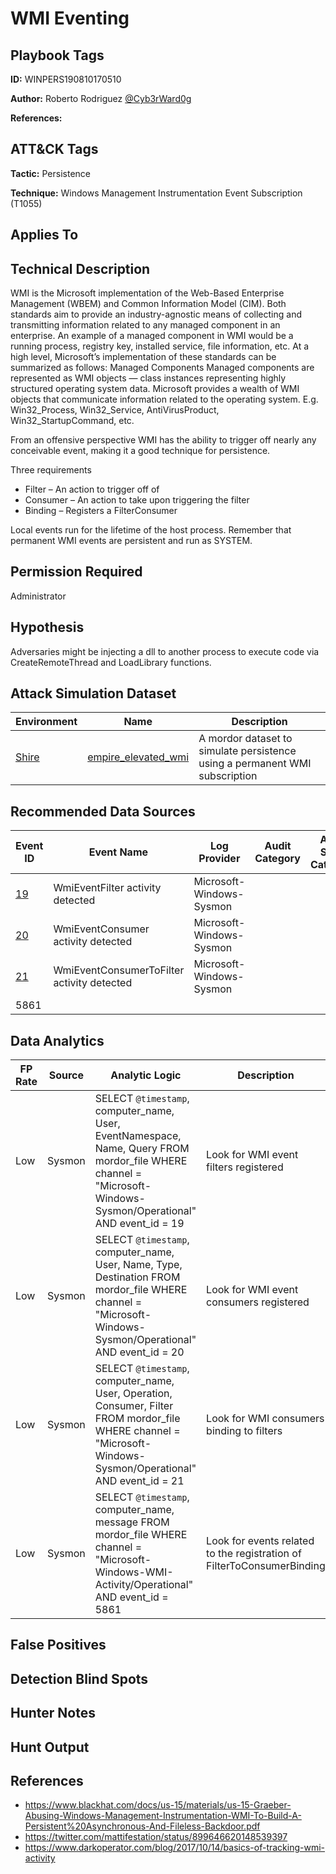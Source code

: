 # WMI Eventing

## Playbook Tags

**ID:** WINPERS190810170510

**Author:** Roberto Rodriguez [@Cyb3rWard0g](https://twitter.com/Cyb3rWard0g)

**References:** 

## ATT&CK Tags

**Tactic:** Persistence

**Technique:** Windows Management Instrumentation Event Subscription (T1055)

## Applies To

## Technical Description

WMI is the Microsoft implementation of the Web-Based Enterprise Management (WBEM) and Common Information Model (CIM). Both standards aim to provide an industry-agnostic means of collecting and transmitting information related to any managed component in an enterprise. An example of a managed component in WMI would be a running process, registry key, installed service, file information, etc. At a high level, Microsoft’s implementation of these standards can be summarized as follows: Managed Components Managed components are represented as WMI objects — class instances representing highly structured operating system data. Microsoft provides a wealth of WMI objects that communicate information related to the operating system. E.g. Win32_Process, Win32_Service, AntiVirusProduct, Win32_StartupCommand, etc.

From an offensive perspective WMI has the ability to trigger off nearly any conceivable event, making it a good technique for persistence.

Three requirements
* Filter – An action to trigger off of
* Consumer – An action to take upon triggering the filter
* Binding – Registers a FilterConsumer

Local events run for the lifetime of the host process. Remember that permanent WMI events are persistent and run as SYSTEM.

## Permission Required

Administrator

## Hypothesis

Adversaries might be injecting a dll to another process to execute code via CreateRemoteThread and LoadLibrary functions. 

## Attack Simulation Dataset

| Environment| Name | Description |
|--------|---------|---------|
| [Shire](https://github.com/Cyb3rWard0g/mordor/tree/acf9f6be6a386783a20139ceb2faf8146378d603/environment/shire) | [empire_elevated_wmi](https://github.com/Cyb3rWard0g/mordor/blob/master/small_datasets/windows/persistence/wmi_event_subscription_T1084/empire_elevated_wmi.md)  | A mordor dataset to simulate persistence using a permanent WMI subscription |

## Recommended Data Sources

| Event ID | Event Name | Log Provider | Audit Category | Audit Sub-Category | ATT&CK Data Source |
|---------|---------|----------|----------|---------|---------|
| [19](https://github.com/Cyb3rWard0g/OSSEM/blob/master/data_dictionaries/windows/sysmon/event-19.md) | WmiEventFilter activity detected | Microsoft-Windows-Sysmon | | |  |
| [20](https://github.com/Cyb3rWard0g/OSSEM/blob/master/data_dictionaries/windows/sysmon/event-20.md) | WmiEventConsumer activity detected| Microsoft-Windows-Sysmon | | |  |
| [21](https://github.com/Cyb3rWard0g/OSSEM/blob/master/data_dictionaries/windows/sysmon/event-10.md) | WmiEventConsumerToFilter activity detected | Microsoft-Windows-Sysmon | | |  |
| 5861 | | | | |

## Data Analytics

| FP Rate | Source | Analytic Logic | Description |
|--------|---------|---------|---------|
| Low | Sysmon | SELECT `@timestamp`, computer_name, User, EventNamespace, Name, Query FROM mordor_file WHERE channel = "Microsoft-Windows-Sysmon/Operational" AND event_id = 19| Look for WMI event filters registered |
| Low | Sysmon | SELECT `@timestamp`, computer_name, User, Name, Type, Destination FROM mordor_file WHERE channel = "Microsoft-Windows-Sysmon/Operational" AND event_id = 20 | Look for WMI event consumers registered |
| Low | Sysmon | SELECT `@timestamp`, computer_name, User, Operation, Consumer, Filter FROM mordor_file WHERE channel = "Microsoft-Windows-Sysmon/Operational" AND event_id = 21 | Look for WMI consumers binding to filters |
| Low | Sysmon | SELECT `@timestamp`, computer_name, message FROM mordor_file WHERE channel = "Microsoft-Windows-WMI-Activity/Operational" AND event_id = 5861 | Look for events related to the registration of FilterToConsumerBinding |

## False Positives

## Detection Blind Spots

## Hunter Notes

## Hunt Output

## References

* https://www.blackhat.com/docs/us-15/materials/us-15-Graeber-Abusing-Windows-Management-Instrumentation-WMI-To-Build-A-Persistent%20Asynchronous-And-Fileless-Backdoor.pdf
* https://twitter.com/mattifestation/status/899646620148539397
* https://www.darkoperator.com/blog/2017/10/14/basics-of-tracking-wmi-activity